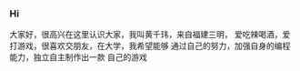### Hi
大家好，很高兴在这里认识大家，我叫黄千玮，来自福建三明，
爱吃辣喝酒，爱打游戏，很喜欢交朋友，在大学，我希望能够
通过自己的努力，加强自身的编程能力，独立自主制作出一款
自己的游戏

<!--
**lifeteatable/lifeteatable** is a ✨ _special_ ✨ repository because its `README.md` (this file) appears on your GitHub profile.

Here are some ideas to get you started:

- 🔭 I’m currently working on ...
- 🌱 I’m currently learning ...
- 👯 I’m looking to collaborate on ...
- 🤔 I’m looking for help with ...
- 💬 Ask me about ...
- 📫 How to reach me: ...
- 😄 Pronouns: ...
- ⚡ Fun fact: ...
-->
